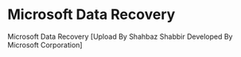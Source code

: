 # Microsoft Data Recovery
Microsoft Data Recovery [Upload By Shahbaz Shabbir Developed By Microsoft Corporation]
